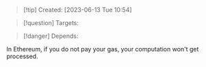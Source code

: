 
>[!tip] Created: [2023-06-13 Tue 10:54]

>[!question] Targets: 

>[!danger] Depends: 

In Ethereum, if you do not pay your gas, your computation won't get processed.

